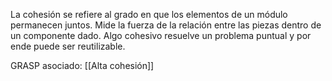 La cohesión se refiere al grado en que los elementos de un módulo permanecen juntos. Mide la fuerza de la relación entre las piezas dentro de un componente dado. Algo cohesivo resuelve un problema puntual y por ende puede ser reutilizable.

 GRASP asociado: [[Alta cohesión]]